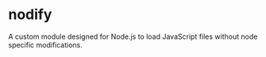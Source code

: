 nodify
======

A custom module designed for Node.js to load JavaScript files without node specific modifications.
